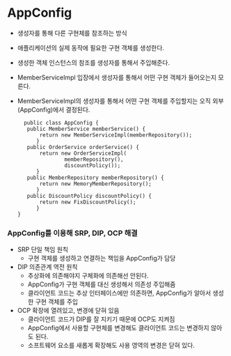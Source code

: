 # AppConfig

- 생성자를 통해 다른 구현체를 참조하는 방식
- 애플리케이션의 실제 동작에 필요한 구현 객체를 생성한다.
- 생성한 객체 인스턴스의 참조를 생성자를 통해서 주입해준다.
- MemberServiceImpl 입장에서 생성자를 통해서 어떤 구현 객체가 들어오는지 모른다.
- MemberServiceImpl의 생성자를 통해서 어떤 구현 객체를 주입할지는 오직 외부(AppConfig)에서 결정된다.
 
  ```
    public class AppConfig {
     public MemberService memberService() {
         return new MemberServiceImpl(memberRepository());
		}
     public OrderService orderService() {
         return new OrderServiceImpl(
                 memberRepository(),
                 discountPolicy());
		}
     public MemberRepository memberRepository() {
         return new MemoryMemberRepository();
		}
     public DiscountPolicy discountPolicy() {
         return new FixDiscountPolicy();
		}
  }
    ```

### AppConfig를 이용해 SRP, DIP, OCP 해결
  - SRP 단일 책임 원칙
    - 구현 객체를 생성하고 연결하는 책임을 AppConfig가 담당
  - DIP 의존관계 역전 원칙
    - 추상화에 의존해야지 구체화에 의존해선 안된다.
    - AppConfig가 구현 객체를 대신 생성해서 의존성 주입해줌
    - 클라이언트 코드는 추상 인터페이스에만 의존하면, AppConfig가 알아서 생성한 구현 객체를 주입
  - OCP 확장에 열려있고, 변경에 닫혀 있음
    - 클라이언트 코드가 DIP를 잘 지키기 때문에 OCP도 지켜짐
    - AppConfig에서 사용할 구현체를 변경해도 클라이언트 코드는 변경하지 않아도 된다.
    - 소프트웨어 요소를 새롭게 확장해도 사용 영역의 변경은 닫혀 있다.
    